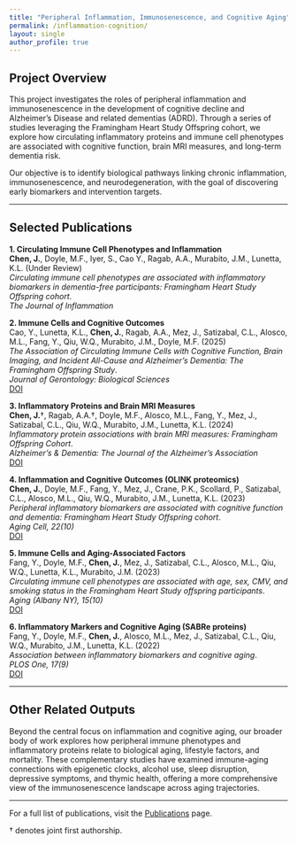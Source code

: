 ```yaml
---
title: "Peripheral Inflammation, Immunosenescence, and Cognitive Aging"
permalink: /inflammation-cognition/
layout: single
author_profile: true
---
```


## Project Overview

This project investigates the roles of peripheral inflammation and immunosenescence in the development of cognitive decline and Alzheimer’s Disease and related dementias (ADRD). Through a series of studies leveraging the Framingham Heart Study Offspring cohort, we explore how circulating inflammatory proteins and immune cell phenotypes are associated with cognitive function, brain MRI measures, and long-term dementia risk.

Our objective is to identify biological pathways linking chronic inflammation, immunosenescence, and neurodegeneration, with the goal of discovering early biomarkers and intervention targets.

---

## Selected Publications

**1. Circulating Immune Cell Phenotypes and Inflammation**  
**Chen, J.**, Doyle, M.F., Iyer, S., Cao Y., Ragab, A.A., Murabito, J.M., Lunetta, K.L. (Under Review)  
*Circulating immune cell phenotypes are associated with inflammatory biomarkers in dementia-free participants: Framingham Heart Study Offspring cohort*.  
*The Journal of Inflammation*

**2. Immune Cells and Cognitive Outcomes**  
Cao, Y., Lunetta, K.L., **Chen, J.**, Ragab, A.A., Mez, J., Satizabal, C.L., Alosco, M.L., Fang, Y., Qiu, W.Q., Murabito, J.M., Doyle, M.F. (2025)  
*The Association of Circulating Immune Cells with Cognitive Function, Brain Imaging, and Incident All-Cause and Alzheimer’s Dementia: The Framingham Offspring Study*.  
*Journal of Gerontology: Biological Sciences*  
[DOI](https://doi.org/10.1093/gerona/glaf067)

**3. Inflammatory Proteins and Brain MRI Measures**  
**Chen, J.**†, Ragab, A.A.†, Doyle, M.F., Alosco, M.L., Fang, Y., Mez, J., Satizabal, C.L., Qiu, W.Q., Murabito, J.M., Lunetta, K.L. (2024)  
*Inflammatory protein associations with brain MRI measures: Framingham Offspring Cohort*.  
*Alzheimer’s & Dementia: The Journal of the Alzheimer’s Association*  
[DOI](https://doi.org/10.1002/alz.13896)

**4. Inflammation and Cognitive Outcomes (OLINK proteomics)**  
**Chen, J.**, Doyle, M.F., Fang, Y., Mez, J., Crane, P.K., Scollard, P., Satizabal, C.L., Alosco, M.L., Qiu, W.Q., Murabito, J.M., Lunetta, K.L. (2023)  
*Peripheral inflammatory biomarkers are associated with cognitive function and dementia: Framingham Heart Study Offspring cohort*.  
*Aging Cell, 22(10)*  
[DOI](https://doi.org/10.1111/acel.13955)

**5. Immune Cells and Aging-Associated Factors**  
Fang, Y., Doyle, M.F., **Chen, J.**, Mez, J., Satizabal, C.L., Alosco, M.L., Qiu, W.Q., Lunetta, K.L., Murabito, J.M. (2023)  
*Circulating immune cell phenotypes are associated with age, sex, CMV, and smoking status in the Framingham Heart Study offspring participants*.  
*Aging (Albany NY), 15(10)*  
[DOI](https://doi.org/10.18632/aging.204874)

**6. Inflammatory Markers and Cognitive Aging (SABRe proteins)**  
Fang, Y., Doyle, M.F., **Chen, J.**, Alosco, M.L., Mez, J., Satizabal, C.L., Qiu, W.Q., Murabito, J.M., Lunetta, K.L. (2022)  
*Association between inflammatory biomarkers and cognitive aging*.  
*PLOS One, 17(9)*  
[DOI](https://doi.org/10.1371/journal.pone.0274350)

---

## Other Related Outputs

Beyond the central focus on inflammation and cognitive aging, our broader body of work explores how peripheral immune phenotypes and inflammatory proteins relate to biological aging, lifestyle factors, and mortality. These complementary studies have examined immune-aging connections with epigenetic clocks, alcohol use, sleep disruption, depressive symptoms, and thymic health, offering a more comprehensive view of the immunosenescence landscape across aging trajectories.

---

For a full list of publications, visit the [Publications](/publications/) page.

† denotes joint first authorship.
